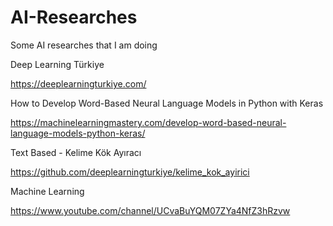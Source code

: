 # AI-Researches
Some AI researches that I am doing

Deep Learning Türkiye

https://deeplearningturkiye.com/ 

How to Develop Word-Based Neural Language Models in Python with Keras 

https://machinelearningmastery.com/develop-word-based-neural-language-models-python-keras/ 

Text Based - Kelime Kök Ayıracı

https://github.com/deeplearningturkiye/kelime_kok_ayirici 

Machine Learning 

https://www.youtube.com/channel/UCvaBuYQM07ZYa4NfZ3hRzvw 


